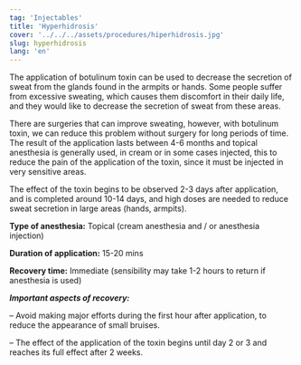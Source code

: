 ```yaml
---
tag: 'Injectables'
title: 'Hyperhidrosis'
cover: '../../../assets/procedures/hiperhidrosis.jpg'
slug: hyperhidrosis
lang: 'en'
---
```


The application of botulinum toxin can be used to decrease the secretion of sweat from the glands found in the armpits or hands. Some people suffer from excessive sweating, which causes them discomfort in their daily life, and they would like to decrease the secretion of sweat from these areas.

There are surgeries that can improve sweating, however, with botulinum toxin, we can reduce this problem without surgery for long periods of time. The result of the application lasts between 4-6 months and topical anesthesia is generally used, in cream or in some cases injected, this to reduce the pain of the application of the toxin, since it must be injected in very sensitive areas.

The effect of the toxin begins to be observed 2-3 days after application, and is completed around 10-14 days, and high doses are needed to reduce sweat secretion in large areas (hands, armpits).

**Type of anesthesia:** Topical (cream anesthesia and / or anesthesia injection)

**Duration of application:** 15-20 mins

**Recovery time:** Immediate (sensibility may take 1-2 hours to return if anesthesia is used)

**_Important aspects of recovery:_**

– Avoid making major efforts during the first hour after application, to reduce the appearance of small bruises.

– The effect of the application of the toxin begins until day 2 or 3 and reaches its full effect after 2 weeks.
